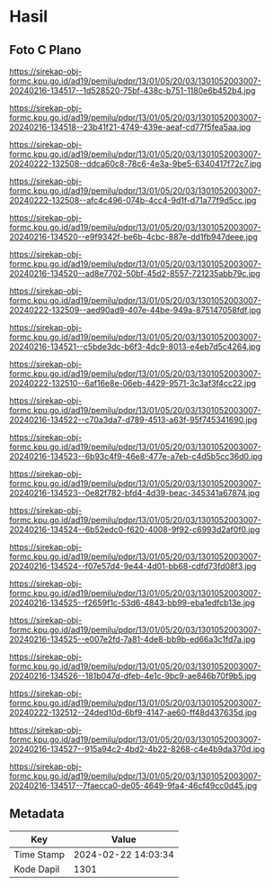# Hasil

## Foto C Plano

https://sirekap-obj-formc.kpu.go.id/ad19/pemilu/pdpr/13/01/05/20/03/1301052003007-20240216-134517--1d528520-75bf-438c-b751-1180e6b452b4.jpg

https://sirekap-obj-formc.kpu.go.id/ad19/pemilu/pdpr/13/01/05/20/03/1301052003007-20240216-134518--23b41f21-4749-439e-aeaf-cd77f5fea5aa.jpg

https://sirekap-obj-formc.kpu.go.id/ad19/pemilu/pdpr/13/01/05/20/03/1301052003007-20240222-132508--ddca60c8-78c6-4e3a-9be5-6340417f72c7.jpg

https://sirekap-obj-formc.kpu.go.id/ad19/pemilu/pdpr/13/01/05/20/03/1301052003007-20240222-132508--afc4c496-074b-4cc4-9d1f-d71a77f9d5cc.jpg

https://sirekap-obj-formc.kpu.go.id/ad19/pemilu/pdpr/13/01/05/20/03/1301052003007-20240216-134520--e9f9342f-be6b-4cbc-887e-dd1fb947deee.jpg

https://sirekap-obj-formc.kpu.go.id/ad19/pemilu/pdpr/13/01/05/20/03/1301052003007-20240216-134520--ad8e7702-50bf-45d2-8557-721235abb79c.jpg

https://sirekap-obj-formc.kpu.go.id/ad19/pemilu/pdpr/13/01/05/20/03/1301052003007-20240222-132509--aed90ad9-407e-44be-949a-875147058fdf.jpg

https://sirekap-obj-formc.kpu.go.id/ad19/pemilu/pdpr/13/01/05/20/03/1301052003007-20240216-134521--c5bde3dc-b6f3-4dc9-8013-e4eb7d5c4264.jpg

https://sirekap-obj-formc.kpu.go.id/ad19/pemilu/pdpr/13/01/05/20/03/1301052003007-20240222-132510--6af16e8e-06eb-4429-9571-3c3af3f4cc22.jpg

https://sirekap-obj-formc.kpu.go.id/ad19/pemilu/pdpr/13/01/05/20/03/1301052003007-20240216-134522--c70a3da7-d789-4513-a63f-95f745341690.jpg

https://sirekap-obj-formc.kpu.go.id/ad19/pemilu/pdpr/13/01/05/20/03/1301052003007-20240216-134523--6b93c4f9-46e8-477e-a7eb-c4d5b5cc36d0.jpg

https://sirekap-obj-formc.kpu.go.id/ad19/pemilu/pdpr/13/01/05/20/03/1301052003007-20240216-134523--0e82f782-bfd4-4d39-beac-345341a67874.jpg

https://sirekap-obj-formc.kpu.go.id/ad19/pemilu/pdpr/13/01/05/20/03/1301052003007-20240216-134524--6b52edc0-f620-4008-9f92-c6993d2af0f0.jpg

https://sirekap-obj-formc.kpu.go.id/ad19/pemilu/pdpr/13/01/05/20/03/1301052003007-20240216-134524--f07e57d4-9e44-4d01-bb68-cdfd73fd08f3.jpg

https://sirekap-obj-formc.kpu.go.id/ad19/pemilu/pdpr/13/01/05/20/03/1301052003007-20240216-134525--f2659f1c-53d6-4843-bb99-eba1edfcb13e.jpg

https://sirekap-obj-formc.kpu.go.id/ad19/pemilu/pdpr/13/01/05/20/03/1301052003007-20240216-134525--e007e2fd-7a81-4de8-bb9b-ed66a3c1fd7a.jpg

https://sirekap-obj-formc.kpu.go.id/ad19/pemilu/pdpr/13/01/05/20/03/1301052003007-20240216-134526--181b047d-dfeb-4e1c-9bc9-ae846b70f9b5.jpg

https://sirekap-obj-formc.kpu.go.id/ad19/pemilu/pdpr/13/01/05/20/03/1301052003007-20240222-132512--24ded10d-6bf9-4147-ae60-ff48d437635d.jpg

https://sirekap-obj-formc.kpu.go.id/ad19/pemilu/pdpr/13/01/05/20/03/1301052003007-20240216-134527--915a94c2-4bd2-4b22-8268-c4e4b9da370d.jpg

https://sirekap-obj-formc.kpu.go.id/ad19/pemilu/pdpr/13/01/05/20/03/1301052003007-20240216-134517--7faecca0-de05-4649-9fa4-46cf49cc0d45.jpg


## Metadata

| Key        | Value               |
| ---------- | ------------------- |
| Time Stamp | 2024-02-22 14:03:34 |
| Kode Dapil | 1301                |



